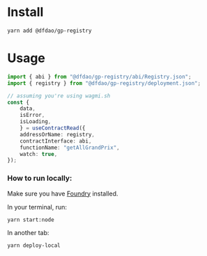 
# Install

```
yarn add @dfdao/gp-registry
```

# Usage

```ts
import { abi } from "@dfdao/gp-registry/abi/Registry.json";
import { registry } from "@dfdao/gp-registry/deployment.json";

// assuming you're using wagmi.sh
const {
    data,
    isError,
    isLoading,
	} = useContractRead({
    addressOrName: registry,
    contractInterface: abi,
    functionName: "getAllGrandPrix",
    watch: true,
});
```

### How to run locally:

Make sure you have [Foundry](https://github.com/foundry-rs/foundry) installed.

In your terminal, run:

```
yarn start:node
```

In another tab:

```
yarn deploy-local
```